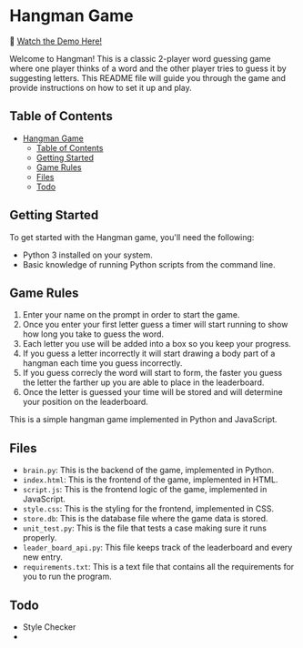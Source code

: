 # Hangman Game

🎥 [Watch the Demo Here!](https://youtu.be/GYzGHqe47Hw)

Welcome to Hangman! This is a classic 2-player word guessing game where one player thinks of a word and the other player tries to guess it by suggesting letters. This README file will guide you through the game and provide instructions on how to set it up and play.

## Table of Contents

- [Hangman Game](#hangman-game)
  - [Table of Contents](#table-of-contents)
  - [Getting Started](#getting-started)
  - [Game Rules](#game-rules)
  - [Files](#files)
  - [Todo](#todo)


## Getting Started

To get started with the Hangman game, you'll need the following:

- Python 3 installed on your system.
- Basic knowledge of running Python scripts from the command line.

## Game Rules

1. Enter your name on the prompt in order to start the game.
2. Once you enter your first letter guess a timer will start running to show how long you take to guess the word.
3. Each letter you use will be added into a box so you keep your progress.
4. If you guess a letter incorrectly it will start drawing a body part of a hangman each time you guess incorrectly.
5. If you guess correcly the word will start to form, the faster you guess the letter the farther up you are able to place in the leaderboard.
6. Once the letter is guessed your time will be stored and will determine your position on the leaderboard.

This is a simple hangman game implemented in Python and JavaScript.

## Files

- `brain.py`: This is the backend of the game, implemented in Python.
- `index.html`: This is the frontend of the game, implemented in HTML.
- `script.js`: This is the frontend logic of the game, implemented in JavaScript.
- `style.css`: This is the styling for the frontend, implemented in CSS.
- `store.db`: This is the database file where the game data is stored.
- `unit_test.py`: This is the file that tests a case making sure it runs properly. 
- `leader_board_api.py`: This file keeps track of the leaderboard and every new entry.
- `requirements.txt`: This is a text file that contains all the requirements for you to run the program.


## Todo
* Style Checker
* 
